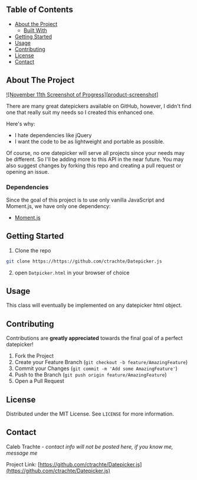 <!-- TABLE OF CONTENTS -->
## Table of Contents

* [About the Project](#about-the-project)
  * [Built With](#built-with)
* [Getting Started](#getting-started)
* [Usage](#usage)
* [Contributing](#contributing)
* [License](#license)
* [Contact](#contact)


<!-- ABOUT THE PROJECT -->
## About The Project

[![November 11th Screenshot of Progress][product-screenshot]]([[https://github.com/ctrachte/Datepicker.js/test11112020.png|alt=testScreenshot11-11-2020]])

There are many great datepickers available on GitHub, however, I didn't find one that really suit my needs so I created this enhanced one. 

Here's why:
* I hate dependencies like jQuery
* I want the code to be as lightweight and portable as possible.

Of course, no one datepicker will serve all projects since your needs may be different. So I'll be adding more to this API in the near future. You may also suggest changes by forking this repo and creating a pull request or opening an issue.

### Dependencies

Since the goal of this project is to use only vanilla JavaScript and Moment.js, we have only one dependency:
* [Moment.js](https://www.https://momentjs.com/)

<!-- GETTING STARTED -->
## Getting Started

1. Clone the repo
```sh
git clone https://https://github.com/ctrachte/Datepicker.js
```
2. open `Datpicker.html` in your browser of choice

<!-- USAGE EXAMPLES -->
## Usage

This class will eventually be implemented on any datepicker html object.

<!-- CONTRIBUTING -->
## Contributing

Contributions are **greatly appreciated** towards the final goal of a perfect datepicker!

1. Fork the Project
2. Create your Feature Branch (`git checkout -b feature/AmazingFeature`)
3. Commit your Changes (`git commit -m 'Add some AmazingFeature'`)
4. Push to the Branch (`git push origin feature/AmazingFeature`)
5. Open a Pull Request


<!-- LICENSE -->
## License

Distributed under the MIT License. See `LICENSE` for more information.


<!-- CONTACT -->
## Contact

Caleb Trachte - *contact info will not be posted here, if you know me, message me*

Project Link: [https://github.com/ctrachte/Datepicker.js](https://github.com/ctrachte/Datepicker.js)
